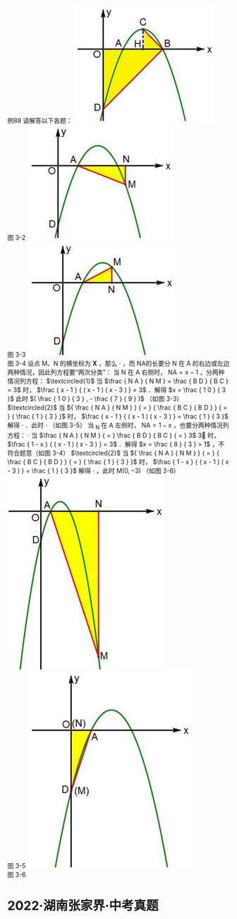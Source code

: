 例88 请解答以下各题：
![](<../../qs_image_DB/专题3-2_一网打尽14类·二次函数的存在性问题（解析版）_/8b4bf76a2cd09d729178800b6ffc3086878fdca519c7317035c0f659f4aea9d5.jpg>)  
图 3-2
![](<../../qs_image_DB/专题3-2_一网打尽14类·二次函数的存在性问题（解析版）_/19336512f577b297d363cff7ef653a1d2300b20372a5ca22031faba398eb7dcd.jpg>)  
图 3-3
![](<../../qs_image_DB/专题3-2_一网打尽14类·二次函数的存在性问题（解析版）_/a199faf93f663a7448ba95efa6fe5222b0439e1c089dfda82300b07cb53532fc.jpg>)  
图 3-4
设点 M、N 的横坐标为 $\mathbf { X }$ ，那么 $\cdot$ ，而 NA的长要分 N 在 A 的右边或左边两种情况，因此列方程要“两次分类”：
当 N 在 A 右侧时， $\mathrm { N A } { = } \mathrm { x } - 1$ ，分两种情况列方程：
$\textcircled{1}$ 当 $\frac { N A } { N M } = \frac { B D } { B C } = 3$ 时， $\frac { x - 1 } { ( x - 1 ) ( x - 3 ) } = 3$ ．解得 $x = \frac { 1 0 } { 3 }$ 此时 $( \frac { 1 0 } { 3 } , - \frac { 7 } { 9 } )$ （如图 3-3）
$\textcircled{2}$ 当 ${ \frac { N A } { N M } } { = } { \frac { B C } { B D } } { = } { \frac { 1 } { 3 } }$ 时， $\frac { x - 1 } { ( x - 1 ) ( x - 3 ) } = \frac { 1 } { 3 }$ 解得 $\cdot$ ．此时 $\cdot$ （如图 3-5）
当 $_ \mathrm { N }$ 在 A 左侧时， $\mathrm { { N A } = 1 - x }$ ，也要分两种情况列方程：
$\cdot$ 当 $\frac { N A } { N M } { = } \frac { B D } { B C } { = } 3$ 3 时， $\frac { 1 - x } { ( x - 1 ) ( x - 3 ) } = 3$ ．解得 $x = \frac { 8 } { 3 } > 1$ ，不符合题意（如图 3-4）
$\textcircled{2}$ 当 ${ \frac { N A } { N M } } { = } { \frac { B C } { B D } } { = } { \frac { 1 } { 3 } }$ 时， $\frac { 1 - x } { ( x - 1 ) ( x - 3 ) } = \frac { 1 } { 3 }$ 解得 $\cdot$ ，此时 $\mathrm { M } ( 0 , - 3 )$ （如图 3-6）
![](<../../qs_image_DB/专题3-2_一网打尽14类·二次函数的存在性问题（解析版）_/a61c36ac203befd7970e2f04e6560daff625529baef26019e10032b33084c6ad.jpg>)  
图 3-5
![](<../../qs_image_DB/专题3-2_一网打尽14类·二次函数的存在性问题（解析版）_/7394863687f0c489c390557295887037a48ff2a4a9583eb6d57a31e29c0fbc24.jpg>)  
图 3-6
# 2022·湖南张家界·中考真题
